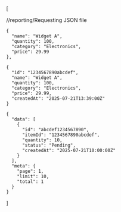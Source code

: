 [

//reporting/Requesting JSON file

    
    {
      "name": "Widget A",
      "quantity": 100,
      "category": "Electronics",
      "price": 29.99
    },
    
    {
      "id": "1234567890abcdef",
      "name": "Widget A",
      "quantity": 100,
      "category": "Electronics",
      "price": 29.99,
      "createdAt": "2025-07-21T13:39:00Z"
    }

    {
      "data": [
        {
          "id": "abcdef1234567890",
          "itemId": "1234567890abcdef",
          "quantity": 10,
          "status": "Pending",
          "createdAt": "2025-07-21T10:00:00Z"
        }
      ],
      "meta": {
        "page": 1,
        "limit": 10,
        "total": 1
      }
    }

        
        
  ]


